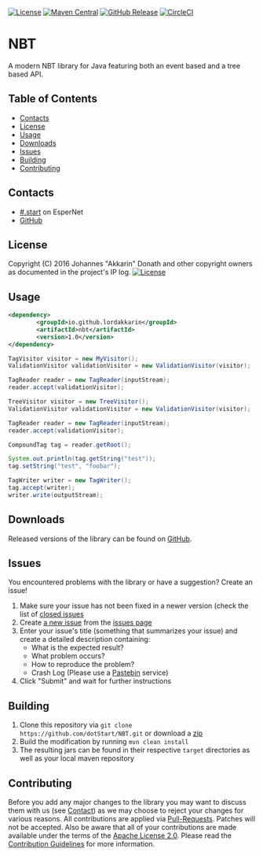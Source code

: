 [![License](https://img.shields.io/github/license/dotStart/NBT.svg?style=flat-square)](https://www.apache.org/licenses/LICENSE-2.0.txt)
[![Maven Central](https://img.shields.io/maven-central/v/io.github.lordakkarin/nbt.svg?style=flat-square)](https://search.maven.org/#search%7Cga%7C1%7Cg%3Aio.github.lordakkarin%20a%3Anbt)
[![GitHub Release](https://img.shields.io/github/release/dotStart/NBT.svg?style=flat-square)](https://github.com/dotStart/NBT/releases)
[![CircleCI](https://img.shields.io/circleci/project/github/dotStart/NBT.svg?style=flat-square)](https://circleci.com/gh/dotStart/NBT)

NBT
===

A modern NBT library for Java featuring both an event based and a tree based API.

Table of Contents
-----------------
* [Contacts](#contacts)
* [License](#license)
* [Usage](#usage)
* [Downloads](#downloads)
* [Issues](#issues)
* [Building](#building)
* [Contributing](#contributing)

Contacts
--------

* [#.start](http://webchat.esper.net/?channels=.start&prompt=1) on EsperNet
* [GitHub](https://github.com/dotStart/NBT)

License
-------

Copyright (C) 2016 Johannes "Akkarin" Donath and other copyright owners as documented in the project's IP log.
[![License](https://img.shields.io/badge/License-Apache%202.0-blue.svg?style=flat-square)](https://www.apache.org/licenses/LICENSE-2.0.txt)

Usage
-----

```xml
<dependency>
        <groupId>io.github.lordakkarin</groupId>
        <artifactId>nbt</artifactId>
        <version>1.0</version>
</dependency>
```

```java
TagVisitor visitor = new MyVisitor();
ValidationVisitor validationVisitor = new ValidationVisitor(visitor);

TagReader reader = new TagReader(inputStream);
reader.accept(validationVisitor);
```

```java
TreeVisitor visitor = new TreeVisitor();
ValidationVisitor validationVisitor = new ValidationVisitor(visitor);

TagReader reader = new TagReader(inputStream);
reader.accept(validationVisitor);

CompoundTag tag = reader.getRoot();

System.out.println(tag.getString("test"));
tag.setString("test", "foobar");

TagWriter writer = new TagWriter();
tag.accept(writer);
writer.write(outputStream);
```

Downloads
---------

Released versions of the library can be found on [GitHub](https://github.com/dotStart/NBT/releases).

Issues
------

You encountered problems with the library or have a suggestion? Create an issue!

1. Make sure your issue has not been fixed in a newer version (check the list of [closed issues](https://github.com/dotStart/NBT/issues?q=is%3Aissue+is%3Aclosed)
1. Create [a new issue](https://github.com/dotStart/NBT/issues/new) from the [issues page](https://github.com/dotStart/NBT/issues)
1. Enter your issue's title (something that summarizes your issue) and create a detailed description containing:
   - What is the expected result?
   - What problem occurs?
   - How to reproduce the problem?
   - Crash Log (Please use a [Pastebin](http://www.pastebin.com) service)
1. Click "Submit" and wait for further instructions

Building
--------

1. Clone this repository via ```git clone https://github.com/dotStart/NBT.git``` or download a [zip](https://github.com/dotStart/NBT/archive/master.zip)
1. Build the modification by running ```mvn clean install```
1. The resulting jars can be found in their respective ```target``` directories as well as your local maven repository

Contributing
------------

Before you add any major changes to the library you may want to discuss them with us (see [Contact](#contact)) as
we may choose to reject your changes for various reasons. All contributions are applied via [Pull-Requests](https://help.github.com/articles/creating-a-pull-request).
Patches will not be accepted. Also be aware that all of your contributions are made available under the terms of the
[Apache License 2.0](https://www.apache.org/licenses/LICENSE-2.0.txt). Please read the [Contribution Guidelines](CONTRIBUTING.md)
for more information.
